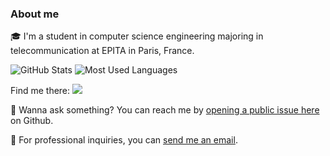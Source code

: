 ### About me
🎓 I'm a student in computer science engineering majoring in telecommunication at EPITA in Paris, France.

![GitHub Stats](https://github-readme-stats.vercel.app/api?username=alexandrediasldev&hide_border=true&show_icons=true)
![Most Used Languages](https://github-readme-stats.vercel.app/api/top-langs?username=alexandrediasldev&langs_count=8&hide=&hide_border=true&layout=compact)

Find me there:
[![](https://img.shields.io/badge/LinkedIn-0a66c2.svg?style=flat-square&logo=linkedin&logoColor=white)](https://www.linkedin.com/in/al-dias)

💬 Wanna ask something? You can reach me by [opening a public issue here](https://github.com/alexandrediasldev/Alexandrediasldev/issues/new) on Github.

📧 For professional inquiries, you can [send me an email](mailto:alexandre.dias@epita.fr).
